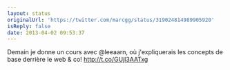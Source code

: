 ```yaml
---
layout: status
originalUrl: 'https://twitter.com/marcgg/status/319024814989905920'
isReply: false
date: 2013-04-02 09:53:37
---
```


Demain je donne un cours avec @leeaarn,  où j'expliquerais les concepts de base derrière le web &amp; co! http://t.co/GUjl3AATxg
